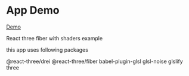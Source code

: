 # App Demo
<a href="https://ecstatic-payne-e5e43b.netlify.app/">Demo</a>

React three fiber with shaders example

this app uses following packages 

@react-three/drei
@react-three/fiber
babel-plugin-glsl
glsl-noise
glslify
three

